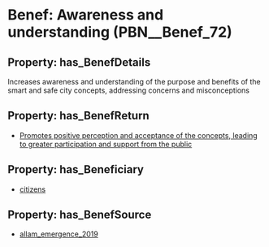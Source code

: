 # Benef: __Awareness and understanding__ (PBN__Benef_72)

## Property: has_BenefDetails

Increases awareness and understanding of the purpose and benefits of the smart and safe city concepts, addressing concerns and misconceptions

## Property: has_BenefReturn

* [Promotes positive perception and acceptance of the concepts, leading to greater participation and support from the public](../BenefReturn/PBN__BenefReturn_73)

## Property: has_Beneficiary

* [citizens](../Stakeholder/PBN__Stakeholder_54)

## Property: has_BenefSource

* [allam_emergence_2019](../Article/PBN__Article_15)

